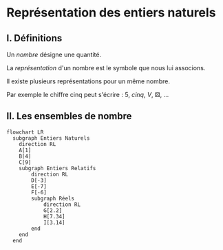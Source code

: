 # Représentation des entiers naturels

## I. Définitions

Un *nombre* désigne une quantité.

La *représentation* d'un nombre est le symbole que nous lui associons.

Il existe plusieurs représentations pour un même nombre.

Par exemple le chiffre cinq peut s'écrire : $5$, $cinq$, $V$, ⚄, ...

## II. Les ensembles de nombre

```mermaid
flowchart LR
  subgraph Entiers Naturels
    direction RL
    A[1]
    B[4]
    C[9]
    subgraph Entiers Relatifs
        direction RL
        D[-3]
        E[-7]
        F[-6]
        subgraph Réels
            direction RL
            G[2.2]
            H[7.34]
            I[3.14]
        end
    end
  end
```